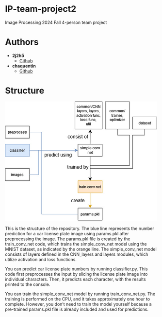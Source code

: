 # IP-team-project2
Image Processing 2024 Fall 4-person team project 

# Authors
- **2j2h5**
    - [Github](https://github.com/2j2h5)
- **chaquentin**
    - [Github](https://github.com/chaquentin)

# Structure
![Structure](./images/structure.jpg)

This is the structure of the repository. The blue line represents the number prediction for a car license plate image using params.pkl after preprocessing the image. The params.pkl file is created by the train_conv_net code, which trains the simple_conv_net model using the MNIST dataset, as indicated by the orange line. The simple_conv_net model consists of layers defined in the CNN_layers and layers modules, which utilize activation and loss functions.

You can predict car license plate numbers by running classifier.py. This code first preprocesses the input by slicing the license plate image into individual characters. Then, it predicts each character, with the results printed to the console.

You can train the simple_conv_net model by running train_conv_net.py. The training is performed on the CPU, and it takes approximately one hour to complete. However, you don’t need to train the model yourself because a pre-trained params.pkl file is already included and used for predictions.
